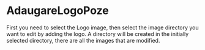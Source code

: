 # AdaugareLogoPoze
First you need to select the Logo image, then select the image directory you want to edit by adding the logo.
A directory will be created in the initially selected directory, there are all the images that are modified.
